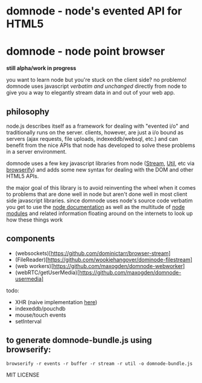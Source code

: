 # domnode - node's evented API for HTML5
# domnode - node point browser

**still alpha/work in progress**

you want to learn node but you're stuck on the client side? no problemo! domnode uses javascript _verbatim and unchanged_ directly from node to give you a way to elegantly stream data in and out of your web app.

## philosophy

node.js describes itself as a framework for dealing with "evented i/o" and traditionally runs on the server. clients, however, are just a i/o bound as servers (ajax requests, file uploads, indexeddb/websql, etc.) and can benefit from the nice APIs that node has developed to solve these problems in a server environment.

domnode uses a few key javascript libraries from node ([Stream](http://nodejs.org/api/stream.html), [Util](http://nodejs.org/api/util.html), etc via [browserify](https://github.com/substack/node-browserify)) and adds some new syntax for dealing with the DOM and other HTML5 APIs.

the major goal of this library is to avoid reinventing the wheel when it comes to problems that are done well in node but aren't done well in most client side javascript libraries. since domnode uses node's source code verbatim you get to use the [node documentation](http://nodejs.org/api/) as well as the multitude of [node modules](http://search.npmjs.org) and related information floating around on the internets to look up how these things work

## components

- (websockets)[https://github.com/dominictarr/browser-stream]
- (FileReader)[https://github.com/wookiehangover/dominode-filestream]
- (web workers)[https://github.com/maxogden/domnode-webworker]
- (webRTC/getUserMedia)[https://github.com/maxogden/domnode-usermedia]

todo:

- XHR (naive implementation [here](https://github.com/maxogden/streaming-xhr-example/blob/master/attachments/streaming-xhr.js#L78))
- indexeddb/pouchdb
- mouse/touch events
- setInterval

## to generate domnode-bundle.js using browserify:

    browserify -r events -r buffer -r stream -r util -o domnode-bundle.js

MIT LICENSE
